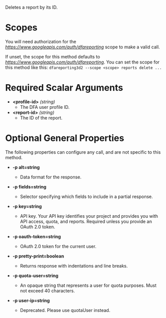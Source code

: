 Deletes a report by its ID.
# Scopes

You will need authorization for the *https://www.googleapis.com/auth/dfareporting* scope to make a valid call.

If unset, the scope for this method defaults to *https://www.googleapis.com/auth/dfareporting*.
You can set the scope for this method like this: `dfareporting3d2 --scope <scope> reports delete ...`
# Required Scalar Arguments
* **&lt;profile-id&gt;** *(string)*
    - The DFA user profile ID.
* **&lt;report-id&gt;** *(string)*
    - The ID of the report.
# Optional General Properties

The following properties can configure any call, and are not specific to this method.

* **-p alt=string**
    - Data format for the response.

* **-p fields=string**
    - Selector specifying which fields to include in a partial response.

* **-p key=string**
    - API key. Your API key identifies your project and provides you with API access, quota, and reports. Required unless you provide an OAuth 2.0 token.

* **-p oauth-token=string**
    - OAuth 2.0 token for the current user.

* **-p pretty-print=boolean**
    - Returns response with indentations and line breaks.

* **-p quota-user=string**
    - An opaque string that represents a user for quota purposes. Must not exceed 40 characters.

* **-p user-ip=string**
    - Deprecated. Please use quotaUser instead.

